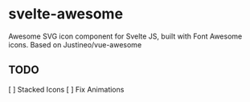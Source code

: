 # svelte-awesome
Awesome SVG icon component for Svelte JS, built with Font Awesome icons. Based on Justineo/vue-awesome

## TODO
[ ] Stacked Icons
[ ] Fix Animations
